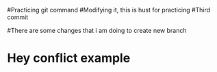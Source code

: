 #Practicing git command
#Modifying it, this is hust for practicing
#Third commit

#There are some changes that i am doing to create new branch
# Hey conflict example
